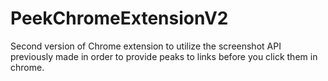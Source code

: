 # PeekChromeExtensionV2
Second version of Chrome extension to utilize the screenshot API previously made in order to provide peaks to links before you click them in chrome.
